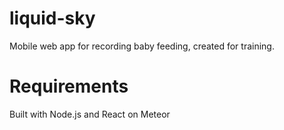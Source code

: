 # liquid-sky
Mobile web app for recording baby feeding, created for training.

# Requirements
Built with Node.js and React on Meteor
